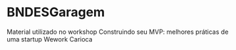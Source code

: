 # BNDESGaragem
Material utilizado no workshop Construindo seu MVP: melhores práticas de uma startup
Wework Carioca
